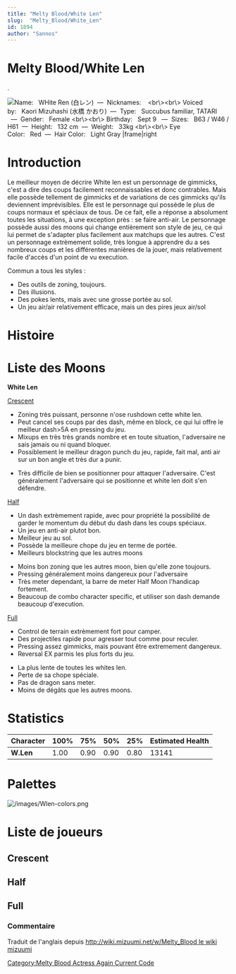 ```yaml
---
title: "Melty Blood/White Len"
slug:  "Melty_Blood/White_Len"
id: 1894
author: "Sannos"
---
```


# Melty Blood/White Len

.

![ **Name:**   WHite Ren (白レン)  —  **Nicknames:**    <A renseigner>
\<br\\\>\<br\\\> **Voiced by:**   Kaori Mizuhashi (水橋
かおり)  —  **Type:**   Succubus familiar, TATARI
  —  **Gender:**   Female \<br\\\>\<br\\\> **Birthday:**   Sept 9
  —  **Sizes:**   B63 / W46 / H61  —  **Height:**   132
cm  —  **Weight:**   33kg \<br\\\>\<br\\\> **Eye
Color:**   Red  —  **Hair Color:**   Light Gray
\|frame\|right](/images/wren.png " Name:   WHite Ren (白レン)  —  Nicknames:     <br\><br\> Voiced by:   Kaori Mizuhashi (水橋 かおり)  —  Type:   Succubus familiar, TATARI   —  Gender:   Female <br\><br\> Birthday:   Sept 9   —  Sizes:   B63 / W46 / H61  —  Height:   132 cm  —  Weight:   33kg <br\><br\> Eye Color:   Red  —  Hair Color:   Light Gray |frame|right")

# Introduction

Le meilleur moyen de décrire White len est un personnage de gimmicks,
c'est a dire des coups facilement reconnaissables et donc contrables.
Mais elle possède tellement de gimmicks et de variations de ces gimmicks
qu'ils deviennent imprévisibles. Elle est le personnage qui possède le
plus de coups normaux et spéciaux de tous. De ce fait, elle a réponse a
absolument toutes les situations, à une exception près : se faire
anti-air. Le personnage possède aussi des moons qui change entièrement
son style de jeu, ce qui lui permet de s'adapter plus facilement aux
matchups que les autres. C'est un personnage extrèmement solide, très
longue à apprendre du a ses nombreux coups et les différentes manières
de la jouer, mais relativement facile d'accès d'un point de vu
execution.

Commun a tous les styles :  
- Des outils de zoning, toujours.  
- Des illusions.  
- Des pokes lents, mais avec une grosse portée au sol.  
- Un jeu air/air relativement efficace, mais un des pires jeux air/sol

# Histoire

# Liste des Moons

**White Len**

[Crescent](Melty_Blood/White_Len/Crescent_Moon "wikilink")  
+ Zoning très puissant, personne n'ose rushdown cette white len.  
+ Peut cancel ses coups par des dash, même en block, ce qui lui offre le
meilleur dash\>5A en pressing du jeu.  
+ Mixups en très très grands nombre et en toute situation, l'adversaire
ne sais jamais ou ni quand bloquer.  
+ Possiblement le meilleur dragon punch du jeu, rapide, fait mal, anti
air sur un bon angle et très dur a punir.  
- Très difficile de bien se positionner pour attaquer l'adversaire.
C'est généralement l'adversaire qui se positionne et white len doit s'en
défendre.

[Half](Melty_Blood/White_Len/Half_Moon "wikilink")  
+ Un dash extrèmement rapide, avec pour propriété la possibilité de
garder le momentum du début du dash dans les coups spéciaux.  
+ Un jeu en anti-air plutot bon.  
+ Meilleur jeu au sol.  
+ Possède la meilleure chope du jeu en terme de portée.  
+ Meilleurs blockstring que les autres moons  
- Moins bon zoning que les autres moon, bien qu'elle zone toujours.  
- Pressing généralement moins dangereux pour l'adversaire  
- Très meter dependant, la barre de meter Half Moon l'handicap
fortement.  
- Beaucoup de combo character specific, et utiliser son dash demande
beaucoup d'execution.

[Full](Melty_Blood/White_Len/Full_Moon "wikilink")  
+ Control de terrain extrèmement fort pour camper.  
+ Des projectiles rapide pour agresser tout comme pour reculer.  
+ Pressing assez gimmicks, mais pouvant être extremement dangereux.  
+ Reversal EX parmis les plus forts du jeu.  
- La plus lente de toutes les whites len.  
- Perte de sa chope spéciale.  
- Pas de dragon sans meter.  
- Moins de dégâts que les autres moons.

# Statistics

| Character | 100% | 75%  | 50%  | 25%  | Estimated Health |
|-----------|------|------|------|------|------------------|
| **W.Len** | 1.00 | 0.90 | 0.90 | 0.80 | 13141            |

# Palettes

![](/images/Wlen-colors.png "/images/Wlen-colors.png")

# Liste de joueurs

## Crescent

## Half

## Full

### Commentaire

Traduit de l'anglais depuis [http://wiki.mizuumi.net/w/Melty_Blood le
wiki
mizuumi](http://wiki.mizuumi.net/w/Melty_Blood_le_wiki_mizuumi "wikilink")

[Category:Melty Blood Actress Again Current
Code](Category:Melty_Blood_Actress_Again_Current_Code "wikilink")
